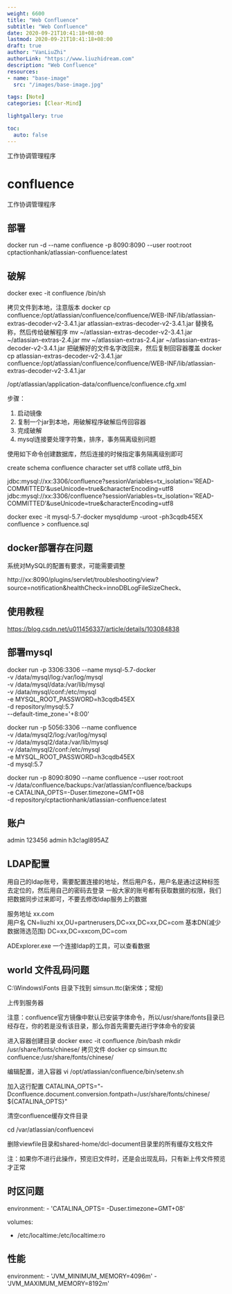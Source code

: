 ```yaml
---
weight: 6600
title: "Web Confluence"
subtitle: "Web Confluence"
date: 2020-09-21T10:41:18+08:00
lastmod: 2020-09-21T10:41:18+08:00
draft: true
author: "VanLiuZhi"
authorLink: "https://www.liuzhidream.com"
description: "Web Confluence"
resources:
- name: "base-image"
  src: "/images/base-image.jpg"

tags: [Note]
categories: [Clear-Mind]

lightgallery: true

toc:
  auto: false
---
```


工作协调管理程序

<!--more-->

# confluence

工作协调管理程序

## 部署

docker run -d --name confluence -p 8090:8090 --user root:root cptactionhank/atlassian-confluence:latest

## 破解

docker exec -it confluence /bin/sh

拷贝文件到本地，注意版本
docker cp confluence:/opt/atlassian/confluence/confluence/WEB-INF/lib/atlassian-extras-decoder-v2-3.4.1.jar atlassian-extras-decoder-v2-3.4.1.jar
替换名称，然后传给破解程序
mv ~/atlassian-extras-decoder-v2-3.4.1.jar  ~/atlassian-extras-2.4.jar
mv ~/atlassian-extras-2.4.jar ~/atlassian-extras-decoder-v2-3.4.1.jar
把破解好的文件名字改回来，然后复制回容器覆盖
docker cp atlassian-extras-decoder-v2-3.4.1.jar confluence:/opt/atlassian/confluence/confluence/WEB-INF/lib/atlassian-extras-decoder-v2-3.4.1.jar

/opt/atlassian/application-data/confluence/confluence.cfg.xml

步骤：
1. 启动镜像
2. 复制一个jar到本地，用破解程序破解后传回容器
3. 完成破解
4. mysql连接要处理字符集，排序，事务隔离级别问题

使用如下命令创建数据库，然后连接的时候指定事务隔离级别即可

create schema confluence character set utf8 collate utf8_bin

jdbc:mysql://xx:3306/confluence?sessionVariables=tx_isolation='READ-COMMITTED'&useUnicode=true&characterEncoding=utf8
jdbc:mysql://xx:3306/confluence?sessionVariables=tx_isolation='READ-COMMITTED'&useUnicode=true&characterEncoding=utf8


docker exec -it mysql-5.7-docker mysqldump -uroot -ph3cqdb45EX confluence > confluence.sql

## docker部署存在问题

系统对MySQL的配置有要求，可能需要调整

http://xx:8090/plugins/servlet/troubleshooting/view?source=notification&healthCheck=innoDBLogFileSizeCheck、

## 使用教程

https://blog.csdn.net/u011456337/article/details/103084838


## 部署mysql

docker run -p 3306:3306 --name mysql-5.7-docker \
-v /data/mysql/log:/var/log/mysql \
-v /data/mysql/data:/var/lib/mysql \
-v /data/mysql/conf:/etc/mysql \
-e MYSQL_ROOT_PASSWORD=h3cqdb45EX  \
-d repository/mysql:5.7 \
--default-time_zone='+8:00'

docker run -p 5056:3306 --name confluence \
-v /data/mysql2/log:/var/log/mysql \
-v /data/mysql2/data:/var/lib/mysql \
-v /data/mysql2/conf:/etc/mysql \
-e MYSQL_ROOT_PASSWORD=h3cqdb45EX  \
-d mysql:5.7

docker run -p 8090:8090 --name confluence --user root:root \
-v /data/confluence/backups:/var/atlassian/confluence/backups \
-e CATALINA_OPTS=-Duser.timezone=GMT+08  \
-d repository/cptactionhank/atlassian-confluence:latest

## 账户

admin 123456
admin h3c!agl895AZ

## LDAP配置

用自己的ldap账号，需要配置连接的地址，然后用户名，用户名是通过这种标签去定位的，然后用自己的密码去登录
一般大家的账号都有获取数据的权限，我们把数据同步过来即可，不要去修改ldap服务上的数据

服务地址 xx.com  
用户名 CN=liuzhi xx,OU=partnerusers,DC=xx,DC=xx,DC=com
基本DN(减少数据筛选范围) DC=xx,DC=xxcom,DC=com

ADExplorer.exe 一个连接ldap的工具，可以查看数据

## world 文件乱码问题

C:\Windows\Fonts 目录下找到 simsun.ttc(新宋体；常规)

上传到服务器

注意：confluence官方镜像中默认已安装字体命令，所以/usr/share/fonts目录已经存在，你的若是没有该目录，那么你首先需要先进行字体命令的安装

进入容器创建目录
docker exec -it confluence /bin/bash 
mkdir /usr/share/fonts/chinese/
拷贝文件
docker cp simsun.ttc confluence:/usr/share/fonts/chinese/ 

编辑配置，进入容器
vi /opt/atlassian/confluence/bin/setenv.sh

加入这行配置
CATALINA_OPTS="-Dconfluence.document.conversion.fontpath=/usr/share/fonts/chinese/ ${CATALINA_OPTS}"

清空confluence缓存文件目录

cd /var/atlassian/confluencevi

删除viewfile目录和shared-home/dcl-document目录里的所有缓存文档文件

注：如果你不进行此操作，预览旧文件时，还是会出现乱码，只有新上传文件预览才正常

## 时区问题

environment:
    - 'CATALINA_OPTS= -Duser.timezone=GMT+08'

volumes:
  - /etc/localtime:/etc/localtime:ro


## 性能

environment:
    - 'JVM_MINIMUM_MEMORY=4096m'
    - 'JVM_MAXIMUM_MEMORY=8192m'